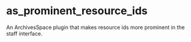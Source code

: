 # as_prominent_resource_ids
An ArchivesSpace plugin that makes resource ids more prominent in the staff interface.
